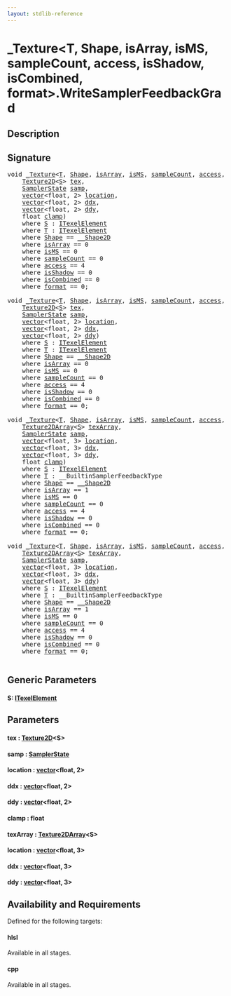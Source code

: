 ```yaml
---
layout: stdlib-reference
---
```


# \_Texture\<T, Shape, isArray, isMS, sampleCount, access, isShadow, isCombined, format\>\.WriteSamplerFeedbackGrad

## Description





## Signature 

<pre>
<span class="code_keyword">void</span> <a href="index.html" class="code_type">_Texture</a>&lt;<a href="index.html#typeparam-T" class="code_type">T</a>, <a href="index.html#typeparam-Shape" class="code_type">Shape</a>, <a href="index.html#decl-isArray" class="code_var">isArray</a>, <a href="index.html#decl-isMS" class="code_var">isMS</a>, <a href="index.html#decl-sampleCount" class="code_var">sampleCount</a>, <a href="index.html#decl-access" class="code_var">access</a>, <a href="index.html#decl-isShadow" class="code_var">isShadow</a>, <a href="index.html#decl-isCombined" class="code_var">isCombined</a>, <a href="index.html#decl-format" class="code_var">format</a>&gt;.<a href="writesamplerfeedbackgrad-05ck.html">WriteSamplerFeedbackGrad</a>&lt;<a href="writesamplerfeedbackgrad-05ck.html#typeparam-S" class="code_type">S</a>&gt;(
    <a href="../texture2d-08.html" class="code_type">Texture2D</a>&lt;<a href="writesamplerfeedbackgrad-05ck.html#typeparam-S" class="code_type">S</a>&gt; <a href="writesamplerfeedbackgrad-05ck.html#decl-tex" class="code_param">tex</a>,
    <a href="../samplerstate-07/index.html" class="code_type">SamplerState</a> <a href="writesamplerfeedbackgrad-05ck.html#decl-samp" class="code_param">samp</a>,
    <a href="../vector/index.html" class="code_type">vector</a>&lt;<span class="code_keyword">float</span>, 2&gt; <a href="writesamplerfeedbackgrad-05ck.html#decl-location" class="code_param">location</a>,
    <a href="../vector/index.html" class="code_type">vector</a>&lt;<span class="code_keyword">float</span>, 2&gt; <a href="writesamplerfeedbackgrad-05ck.html#decl-ddx" class="code_param">ddx</a>,
    <a href="../vector/index.html" class="code_type">vector</a>&lt;<span class="code_keyword">float</span>, 2&gt; <a href="writesamplerfeedbackgrad-05ck.html#decl-ddy" class="code_param">ddy</a>,
    <span class="code_keyword">float</span> <a href="writesamplerfeedbackgrad-05ck.html#decl-clamp" class="code_param">clamp</a>)
    <span class='code_keyword'>where</span> <a href="writesamplerfeedbackgrad-05ck.html#typeparam-S" class="code_type">S</a> : <a href="../../interfaces/itexelelement-016/index.html" class="code_type">ITexelElement</a>
    <span class='code_keyword'>where</span> <a href="index.html#typeparam-T" class="code_type">T</a> : <a href="../../interfaces/itexelelement-016/index.html" class="code_type">ITexelElement</a>
    <span class='code_keyword'>where</span> <a href="index.html#typeparam-Shape" class="code_type">Shape</a> == <a href="../0_shape2d-028/index.html" class="code_type">__Shape2D</a>
    <span class='code_keyword'>where</span> <a href="index.html#decl-isArray" class="code_var">isArray</a> == 0
    <span class='code_keyword'>where</span> <a href="index.html#decl-isMS" class="code_var">isMS</a> == 0
    <span class='code_keyword'>where</span> <a href="index.html#decl-sampleCount" class="code_var">sampleCount</a> == 0
    <span class='code_keyword'>where</span> <a href="index.html#decl-access" class="code_var">access</a> == 4
    <span class='code_keyword'>where</span> <a href="index.html#decl-isShadow" class="code_var">isShadow</a> == 0
    <span class='code_keyword'>where</span> <a href="index.html#decl-isCombined" class="code_var">isCombined</a> == 0
    <span class='code_keyword'>where</span> <a href="index.html#decl-format" class="code_var">format</a> == 0;

<span class="code_keyword">void</span> <a href="index.html" class="code_type">_Texture</a>&lt;<a href="index.html#typeparam-T" class="code_type">T</a>, <a href="index.html#typeparam-Shape" class="code_type">Shape</a>, <a href="index.html#decl-isArray" class="code_var">isArray</a>, <a href="index.html#decl-isMS" class="code_var">isMS</a>, <a href="index.html#decl-sampleCount" class="code_var">sampleCount</a>, <a href="index.html#decl-access" class="code_var">access</a>, <a href="index.html#decl-isShadow" class="code_var">isShadow</a>, <a href="index.html#decl-isCombined" class="code_var">isCombined</a>, <a href="index.html#decl-format" class="code_var">format</a>&gt;.<a href="writesamplerfeedbackgrad-05ck.html">WriteSamplerFeedbackGrad</a>&lt;<a href="writesamplerfeedbackgrad-05ck.html#typeparam-S" class="code_type">S</a>&gt;(
    <a href="../texture2d-08.html" class="code_type">Texture2D</a>&lt;<a href="writesamplerfeedbackgrad-05ck.html#typeparam-S" class="code_type">S</a>&gt; <a href="writesamplerfeedbackgrad-05ck.html#decl-tex" class="code_param">tex</a>,
    <a href="../samplerstate-07/index.html" class="code_type">SamplerState</a> <a href="writesamplerfeedbackgrad-05ck.html#decl-samp" class="code_param">samp</a>,
    <a href="../vector/index.html" class="code_type">vector</a>&lt;<span class="code_keyword">float</span>, 2&gt; <a href="writesamplerfeedbackgrad-05ck.html#decl-location" class="code_param">location</a>,
    <a href="../vector/index.html" class="code_type">vector</a>&lt;<span class="code_keyword">float</span>, 2&gt; <a href="writesamplerfeedbackgrad-05ck.html#decl-ddx" class="code_param">ddx</a>,
    <a href="../vector/index.html" class="code_type">vector</a>&lt;<span class="code_keyword">float</span>, 2&gt; <a href="writesamplerfeedbackgrad-05ck.html#decl-ddy" class="code_param">ddy</a>)
    <span class='code_keyword'>where</span> <a href="writesamplerfeedbackgrad-05ck.html#typeparam-S" class="code_type">S</a> : <a href="../../interfaces/itexelelement-016/index.html" class="code_type">ITexelElement</a>
    <span class='code_keyword'>where</span> <a href="index.html#typeparam-T" class="code_type">T</a> : <a href="../../interfaces/itexelelement-016/index.html" class="code_type">ITexelElement</a>
    <span class='code_keyword'>where</span> <a href="index.html#typeparam-Shape" class="code_type">Shape</a> == <a href="../0_shape2d-028/index.html" class="code_type">__Shape2D</a>
    <span class='code_keyword'>where</span> <a href="index.html#decl-isArray" class="code_var">isArray</a> == 0
    <span class='code_keyword'>where</span> <a href="index.html#decl-isMS" class="code_var">isMS</a> == 0
    <span class='code_keyword'>where</span> <a href="index.html#decl-sampleCount" class="code_var">sampleCount</a> == 0
    <span class='code_keyword'>where</span> <a href="index.html#decl-access" class="code_var">access</a> == 4
    <span class='code_keyword'>where</span> <a href="index.html#decl-isShadow" class="code_var">isShadow</a> == 0
    <span class='code_keyword'>where</span> <a href="index.html#decl-isCombined" class="code_var">isCombined</a> == 0
    <span class='code_keyword'>where</span> <a href="index.html#decl-format" class="code_var">format</a> == 0;

<span class="code_keyword">void</span> <a href="index.html" class="code_type">_Texture</a>&lt;<a href="index.html#typeparam-T" class="code_type">T</a>, <a href="index.html#typeparam-Shape" class="code_type">Shape</a>, <a href="index.html#decl-isArray" class="code_var">isArray</a>, <a href="index.html#decl-isMS" class="code_var">isMS</a>, <a href="index.html#decl-sampleCount" class="code_var">sampleCount</a>, <a href="index.html#decl-access" class="code_var">access</a>, <a href="index.html#decl-isShadow" class="code_var">isShadow</a>, <a href="index.html#decl-isCombined" class="code_var">isCombined</a>, <a href="index.html#decl-format" class="code_var">format</a>&gt;.<a href="writesamplerfeedbackgrad-05ck.html">WriteSamplerFeedbackGrad</a>&lt;<a href="writesamplerfeedbackgrad-05ck.html#typeparam-S" class="code_type">S</a>&gt;(
    <a href="../texture2darray-089.html" class="code_type">Texture2DArray</a>&lt;<a href="writesamplerfeedbackgrad-05ck.html#typeparam-S" class="code_type">S</a>&gt; <a href="writesamplerfeedbackgrad-05ck.html#decl-texArray" class="code_param">texArray</a>,
    <a href="../samplerstate-07/index.html" class="code_type">SamplerState</a> <a href="writesamplerfeedbackgrad-05ck.html#decl-samp" class="code_param">samp</a>,
    <a href="../vector/index.html" class="code_type">vector</a>&lt;<span class="code_keyword">float</span>, 3&gt; <a href="writesamplerfeedbackgrad-05ck.html#decl-location" class="code_param">location</a>,
    <a href="../vector/index.html" class="code_type">vector</a>&lt;<span class="code_keyword">float</span>, 3&gt; <a href="writesamplerfeedbackgrad-05ck.html#decl-ddx" class="code_param">ddx</a>,
    <a href="../vector/index.html" class="code_type">vector</a>&lt;<span class="code_keyword">float</span>, 3&gt; <a href="writesamplerfeedbackgrad-05ck.html#decl-ddy" class="code_param">ddy</a>,
    <span class="code_keyword">float</span> <a href="writesamplerfeedbackgrad-05ck.html#decl-clamp" class="code_param">clamp</a>)
    <span class='code_keyword'>where</span> <a href="writesamplerfeedbackgrad-05ck.html#typeparam-S" class="code_type">S</a> : <a href="../../interfaces/itexelelement-016/index.html" class="code_type">ITexelElement</a>
    <span class='code_keyword'>where</span> <a href="index.html#typeparam-T" class="code_type">T</a> : __BuiltinSamplerFeedbackType
    <span class='code_keyword'>where</span> <a href="index.html#typeparam-Shape" class="code_type">Shape</a> == <a href="../0_shape2d-028/index.html" class="code_type">__Shape2D</a>
    <span class='code_keyword'>where</span> <a href="index.html#decl-isArray" class="code_var">isArray</a> == 1
    <span class='code_keyword'>where</span> <a href="index.html#decl-isMS" class="code_var">isMS</a> == 0
    <span class='code_keyword'>where</span> <a href="index.html#decl-sampleCount" class="code_var">sampleCount</a> == 0
    <span class='code_keyword'>where</span> <a href="index.html#decl-access" class="code_var">access</a> == 4
    <span class='code_keyword'>where</span> <a href="index.html#decl-isShadow" class="code_var">isShadow</a> == 0
    <span class='code_keyword'>where</span> <a href="index.html#decl-isCombined" class="code_var">isCombined</a> == 0
    <span class='code_keyword'>where</span> <a href="index.html#decl-format" class="code_var">format</a> == 0;

<span class="code_keyword">void</span> <a href="index.html" class="code_type">_Texture</a>&lt;<a href="index.html#typeparam-T" class="code_type">T</a>, <a href="index.html#typeparam-Shape" class="code_type">Shape</a>, <a href="index.html#decl-isArray" class="code_var">isArray</a>, <a href="index.html#decl-isMS" class="code_var">isMS</a>, <a href="index.html#decl-sampleCount" class="code_var">sampleCount</a>, <a href="index.html#decl-access" class="code_var">access</a>, <a href="index.html#decl-isShadow" class="code_var">isShadow</a>, <a href="index.html#decl-isCombined" class="code_var">isCombined</a>, <a href="index.html#decl-format" class="code_var">format</a>&gt;.<a href="writesamplerfeedbackgrad-05ck.html">WriteSamplerFeedbackGrad</a>&lt;<a href="writesamplerfeedbackgrad-05ck.html#typeparam-S" class="code_type">S</a>&gt;(
    <a href="../texture2darray-089.html" class="code_type">Texture2DArray</a>&lt;<a href="writesamplerfeedbackgrad-05ck.html#typeparam-S" class="code_type">S</a>&gt; <a href="writesamplerfeedbackgrad-05ck.html#decl-texArray" class="code_param">texArray</a>,
    <a href="../samplerstate-07/index.html" class="code_type">SamplerState</a> <a href="writesamplerfeedbackgrad-05ck.html#decl-samp" class="code_param">samp</a>,
    <a href="../vector/index.html" class="code_type">vector</a>&lt;<span class="code_keyword">float</span>, 3&gt; <a href="writesamplerfeedbackgrad-05ck.html#decl-location" class="code_param">location</a>,
    <a href="../vector/index.html" class="code_type">vector</a>&lt;<span class="code_keyword">float</span>, 3&gt; <a href="writesamplerfeedbackgrad-05ck.html#decl-ddx" class="code_param">ddx</a>,
    <a href="../vector/index.html" class="code_type">vector</a>&lt;<span class="code_keyword">float</span>, 3&gt; <a href="writesamplerfeedbackgrad-05ck.html#decl-ddy" class="code_param">ddy</a>)
    <span class='code_keyword'>where</span> <a href="writesamplerfeedbackgrad-05ck.html#typeparam-S" class="code_type">S</a> : <a href="../../interfaces/itexelelement-016/index.html" class="code_type">ITexelElement</a>
    <span class='code_keyword'>where</span> <a href="index.html#typeparam-T" class="code_type">T</a> : __BuiltinSamplerFeedbackType
    <span class='code_keyword'>where</span> <a href="index.html#typeparam-Shape" class="code_type">Shape</a> == <a href="../0_shape2d-028/index.html" class="code_type">__Shape2D</a>
    <span class='code_keyword'>where</span> <a href="index.html#decl-isArray" class="code_var">isArray</a> == 1
    <span class='code_keyword'>where</span> <a href="index.html#decl-isMS" class="code_var">isMS</a> == 0
    <span class='code_keyword'>where</span> <a href="index.html#decl-sampleCount" class="code_var">sampleCount</a> == 0
    <span class='code_keyword'>where</span> <a href="index.html#decl-access" class="code_var">access</a> == 4
    <span class='code_keyword'>where</span> <a href="index.html#decl-isShadow" class="code_var">isShadow</a> == 0
    <span class='code_keyword'>where</span> <a href="index.html#decl-isCombined" class="code_var">isCombined</a> == 0
    <span class='code_keyword'>where</span> <a href="index.html#decl-format" class="code_var">format</a> == 0;

</pre>

## Generic Parameters

####  <a id="typeparam-S"></a>S: [ITexelElement](../../interfaces/itexelelement-016/index)

## Parameters

####  <a id="decl-tex"></a>tex  : [Texture2D](../texture2d-08)\<S\>
####  <a id="decl-samp"></a>samp  : [SamplerState](../samplerstate-07/index)
####  <a id="decl-location"></a>location  : [vector](../vector/index)\<float, 2\>
####  <a id="decl-ddx"></a>ddx  : [vector](../vector/index)\<float, 2\>
####  <a id="decl-ddy"></a>ddy  : [vector](../vector/index)\<float, 2\>
####  <a id="decl-clamp"></a>clamp  : float
####  <a id="decl-texArray"></a>texArray  : [Texture2DArray](../texture2darray-089)\<S\>
####  <a id="decl-location"></a>location  : [vector](../vector/index)\<float, 3\>
####  <a id="decl-ddx"></a>ddx  : [vector](../vector/index)\<float, 3\>
####  <a id="decl-ddy"></a>ddy  : [vector](../vector/index)\<float, 3\>

## Availability and Requirements

Defined for the following targets:

#### hlsl
Available in all stages.

#### cpp
Available in all stages.



